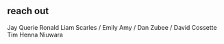 ## reach out

Jay Querie
Ronald
Liam
Scarles / Emily
Amy / Dan
Zubee / David
Cossette
Tim
Henna
Niuwara
